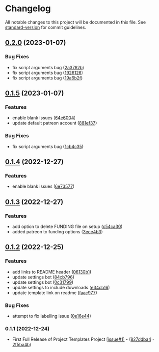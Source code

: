 # Changelog

All notable changes to this project will be documented in this file. See [standard-version](https://github.com/conventional-changelog/standard-version) for commit guidelines.

## [0.2.0](https://github.com/Ragdata/.github/compare/v0.1.5...v0.2.0) (2023-01-07)


### Bug Fixes

* fix script arguments bug ([2a3782b](https://github.com/Ragdata/.github/commit/2a3782b9c185c2c7c1e4055d108be4882ac632fd))
* fix script arguments bug ([1926126](https://github.com/Ragdata/.github/commit/192612685cc12ce03530ef720945b104a68daa08))
* fix script arguments bug ([19a6b2f](https://github.com/Ragdata/.github/commit/19a6b2fcd081725b5ed3ee52be0e39848a0878eb))

## [0.1.5](https://github.com/Ragdata/.github/compare/v0.1.4...v0.1.5) (2023-01-07)


### Features

* enable blank issues ([64e6004](https://github.com/Ragdata/.github/commit/64e60049942e63ea15190533fa7f1e7d3fbd3b46))
* update default patreon account ([881ef37](https://github.com/Ragdata/.github/commit/881ef37c521970da05181b4919c01bc6c47ee811))


### Bug Fixes

* fix script arguments bug ([1cb4c35](https://github.com/Ragdata/.github/commit/1cb4c35489bf1c1b312080f89cf3cc01ff1c5056))

## [0.1.4](https://github.com/Ragdata/.github/compare/v0.1.3...v0.1.4) (2022-12-27)


### Features

* enable blank issues ([6e73577](https://github.com/Ragdata/.github/commit/6e73577fd86aa15e539b704f9f062534cdf6cd72))

## [0.1.3](https://github.com/Ragdata/.github/compare/v0.1.2...v0.1.3) (2022-12-27)


### Features

* add option to delete FUNDING file on setup ([c54ca30](https://github.com/Ragdata/.github/commit/c54ca30aab9767333bf9c99e56a0ee4e0656eaa7))
* added patreon to funding options ([3ece4b3](https://github.com/Ragdata/.github/commit/3ece4b31c478fd5172ba4c8c2da897b07744b323))

## [0.1.2](https://github.com/Ragdata/.github/compare/v0.1.1...v0.1.2) (2022-12-25)


### Features

* add links to README header ([06130b1](https://github.com/Ragdata/.github/commit/06130b1ea2fa9cbc91f5d924c9f79acbbc90a13c))
* update settings bot ([84cb796](https://github.com/Ragdata/.github/commit/84cb79669eb5da3797f41cd8b65f65d834d0cbd2))
* update settings bot ([0c31799](https://github.com/Ragdata/.github/commit/0c31799a88bd4d9d8399d69a274bbc143a508bc5))
* update settings to include downloads ([e34cb16](https://github.com/Ragdata/.github/commit/e34cb16291c2d88e079630d9c74348261b83255b))
* update template link on readme ([faac977](https://github.com/Ragdata/.github/commit/faac977824aeb998dac374f2d1f1fd948786117e))


### Bug Fixes

* attempt to fix labelling issue ([0e16e44](https://github.com/Ragdata/.github/commit/0e16e448394aafd3cf205c3ed7ae807050c6693a))

### 0.1.1 (2022-12-24)

* First Full Release of Project Templates Project [[issue#1]](https://github.com/Ragdata/.github/issues/1) - ([827ddba4](https://github.com/Ragdata/.github/commit/827ddba42d8af94013631d6ec808d4e8f9059a88) - [2f5ba4b](https://github.com/Ragdata/.github/commit/2f5ba4b2a6db40f0225f4a621e64fddc3b1f6a3e))
